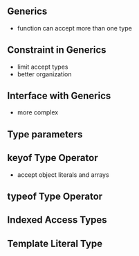 ## Generics

- function can accept more than one type

## Constraint in Generics

- limit accept types
- better organization

## Interface with Generics

- more complex 

## Type parameters

## keyof Type Operator

- accept object literals and arrays

## typeof Type Operator

## Indexed Access Types

## Template Literal Type
